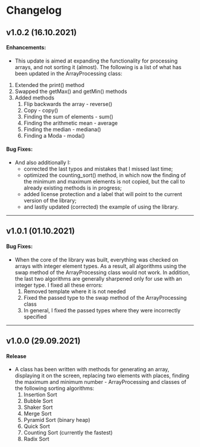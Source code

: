 # Changelog
<!--
## vX.X.X (DATE)

#### Bug Fixes:
- [# XXX](https : / / github . com / XXX) DESCRIPTION

#### Invalid Fixed:
- [# XXX](https : / / github . com / XXX) DESCRIPTION

#### Documenting:
- [# XXX](https : / / github . com / XXX) DESCRIPTION

#### Duplicating:
- [# XXX](https : / / github . com / XXX) DESCRIPTION

#### Enhancements:
- [# XXX](https : / / github . com / XXX) DESCRIPTION

---
-->
## v1.0.2 (16.10.2021)

#### Enhancements:
- This update is aimed at expanding the functionality for processing arrays, and not sorting it (almost). The following is a list of what has been updated in the ArrayProcessing class:
1. Extended the print() method
2. Swapped the getMax() and getMin() methods
3. Added methods
    1. Flip backwards the array - reverse()
    2. Copy - copy()
    3. Finding the sum of elements - sum()
    4. Finding the arithmetic mean - average
    5. Finding the median - mediana()
    6. Finding a Moda - moda()

#### Bug Fixes:
- And also additionally I:
    - corrected the last typos and mistakes that I missed last time;
    - optimized the counting_sort() method, in which now the finding of the minimum and maximum elements is not copied, but the call to already existing methods is in progress;
    - added license protection and a label that will point to the current version of the library;
    - and lastly updated (corrected) the example of using the library.

---

## v1.0.1 (01.10.2021)

#### Bug Fixes:
- When the core of the library was built, everything was checked on arrays with integer element types. As a result, all algorithms using the swap method of the ArrayProcessing class would not work. In addition, the last two algorithms are generally sharpened only for use with an integer type. I fixed all these errors:
    1. Removed template where it is not needed
    2. Fixed the passed type to the swap method of the ArrayProcessing class
    3. In general, I fixed the passed types where they were incorrectly specified

---

## v1.0.0 (29.09.2021)

#### Release
- A class has been written with methods for generating an array, displaying it on the screen, replacing two elements with places, finding the maximum and minimum number - ArrayProcessing and classes of the following sorting algorithms:
    1. Insertion Sort
    2. Bubble Sort
    3. Shaker Sort
    4. Merge Sort
    5. Pyramid Sort (binary heap)
    6. Quick Sort
    7. Counting Sort (currently the fastest)
    8. Radix Sort
